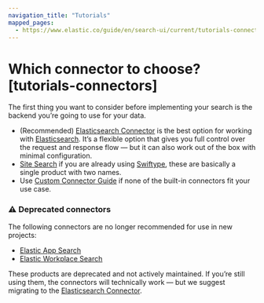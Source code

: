 ```yaml
---
navigation_title: "Tutorials"
mapped_pages:
  - https://www.elastic.co/guide/en/search-ui/current/tutorials-connectors.html
---
```


# Which connector to choose? [tutorials-connectors]

The first thing you want to consider before implementing your search is the backend you’re going to use for your data.

- (Recommended) [Elasticsearch Connector](/reference/api-connectors-elasticsearch.md) is the best option for working with [Elasticsearch](https://www.elastic.co/elasticsearch). It’s a flexible option that gives you full control over the request and response flow — but it can also work out of the box with minimal configuration.
- [Site Search](/reference/api-connectors-site-search.md) if you are already using [Swiftype](https://swiftype.com/), these are basically a single product with two names.
- Use [Custom Connector Guide](/reference/guides-building-custom-connector.md) if none of the built-in connectors fit your use case.

### ⚠️ Deprecated connectors

The following connectors are no longer recommended for use in new projects:

- [Elastic App Search](/reference/api-connectors-app-search.md)
- [Elastic Workplace Search](/reference/api-connectors-workplace-search.md)

These products are deprecated and not actively maintained. If you’re still using them, the connectors will technically work — but we suggest migrating to the [Elasticsearch Connector](/reference/api-connectors-elasticsearch.md).
